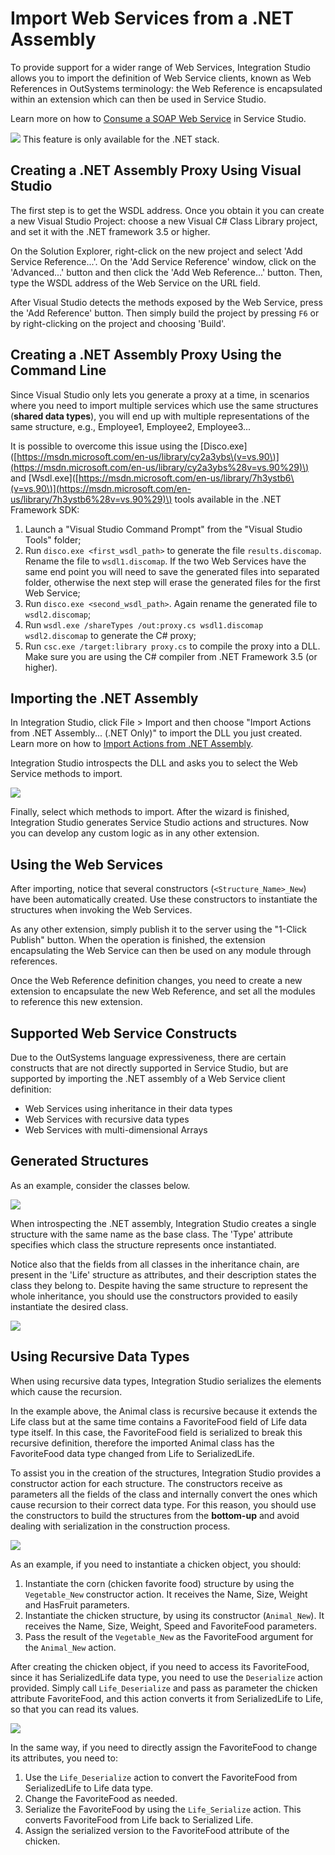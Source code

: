 # Import Web Services from a .NET Assembly

To provide support for a wider range of Web Services, Integration Studio allows you to import the definition of Web Service clients, known as Web References in OutSystems terminology: the Web Reference is encapsulated within an extension which can then be used in Service Studio.

Learn more on how to [Consume a SOAP Web Service](https://github.com/danielmarquespt/docs-product/tree/e7ea3f444d5129dab245c69ab72ae091554bc4fb/src/extensibility-and-integration/soap/consume/consume-web-service.md%3E) in Service Studio.

![](../../../../.gitbook/assets/warning%20%283%29.gif) This feature is only available for the .NET stack.

## Creating a .NET Assembly Proxy Using Visual Studio

The first step is to get the WSDL address. Once you obtain it you can create a new Visual Studio Project: choose a new Visual C\# Class Library project, and set it with the .NET framework 3.5 or higher.

On the Solution Explorer, right-click on the new project and select 'Add Service Reference...'. On the 'Add Service Reference' window, click on the 'Advanced...' button and then click the 'Add Web Reference...' button. Then, type the WSDL address of the Web Service on the URL field.

After Visual Studio detects the methods exposed by the Web Service, press the 'Add Reference' button. Then simply build the project by pressing `F6` or by right-clicking on the project and choosing 'Build'.

## Creating a .NET Assembly Proxy Using the Command Line

Since Visual Studio only lets you generate a proxy at a time, in scenarios where you need to import multiple services which use the same structures \(**shared data types**\), you will end up with multiple representations of the same structure, e.g., Employee1, Employee2, Employee3...

It is possible to overcome this issue using the \[Disco.exe\]\([https://msdn.microsoft.com/en-us/library/cy2a3ybs\(v=vs.90\)](https://msdn.microsoft.com/en-us/library/cy2a3ybs%28v=vs.90%29)\) and \[Wsdl.exe\]\([https://msdn.microsoft.com/en-us/library/7h3ystb6\(v=vs.90\)](https://msdn.microsoft.com/en-us/library/7h3ystb6%28v=vs.90%29)\) tools available in the .NET Framework SDK:

1. Launch a "Visual Studio Command Prompt" from the "Visual Studio Tools" folder;
2. Run `disco.exe <first_wsdl_path>` to generate the file `results.discomap`. Rename the file to `wsdl1.discomap`. If the two Web Services have the same end point you will need to save the generated files into separated folder, otherwise the next step will erase the generated files for the first Web Service;
3. Run `disco.exe <second_wsdl_path>`. Again rename the generated file to `wsdl2.discomap`;
4. Run `wsdl.exe /shareTypes /out:proxy.cs wsdl1.discomap wsdl2.discomap` to generate the C\# proxy;
5. Run `csc.exe /target:library proxy.cs` to compile the proxy into a DLL. Make sure you are using the C\# compiler from .NET Framework 3.5 \(or higher\).

## Importing the .NET Assembly

In Integration Studio, click File &gt; Import and then choose "Import Actions from .NET Assembly... \(.NET Only\)" to import the DLL you just created. Learn more on how to [Import Actions from .NET Assembly](https://github.com/danielmarquespt/docs-product/tree/e7ea3f444d5129dab245c69ab72ae091554bc4fb/src/extensibility-and-integration/integration-studio/managing-extensions/net-assembly-import-action.md%3E).

Integration Studio introspects the DLL and asks you to select the Web Service methods to import.

![](../../../../.gitbook/assets/import-ws2.png)

Finally, select which methods to import. After the wizard is finished, Integration Studio generates Service Studio actions and structures. Now you can develop any custom logic as in any other extension.

## Using the Web Services

After importing, notice that several constructors \(`<Structure_Name>_New`\) have been automatically created. Use these constructors to instantiate the structures when invoking the Web Services.

As any other extension, simply publish it to the server using the "1-Click Publish" button. When the operation is finished, the extension encapsulating the Web Service can then be used on any module through references.

Once the Web Reference definition changes, you need to create a new extension to encapsulate the new Web Reference, and set all the modules to reference this new extension.

## Supported Web Service Constructs

Due to the OutSystems language expressiveness, there are certain constructs that are not directly supported in Service Studio, but are supported by importing the .NET assembly of a Web Service client definition:

* Web Services using inheritance in their data types
* Web Services with recursive data types
* Web Services with multi-dimensional Arrays

## Generated Structures

As an example, consider the classes below.

![](../../../../.gitbook/assets/inheritance.png)

When introspecting the .NET assembly, Integration Studio creates a single structure with the same name as the base class. The 'Type' attribute specifies which class the structure represents once instantiated.

Notice also that the fields from all classes in the inheritance chain, are present in the 'Life' structure as attributes, and their description states the class they belong to. Despite having the same structure to represent the whole inheritance, you should use the constructors provided to easily instantiate the desired class.

![](../../../../.gitbook/assets/import-ws1.png)

## Using Recursive Data Types

When using recursive data types, Integration Studio serializes the elements which cause the recursion.

In the example above, the Animal class is recursive because it extends the Life class but at the same time contains a FavoriteFood field of Life data type itself. In this case, the FavoriteFood field is serialized to break this recursive definition, therefore the imported Animal class has the FavoriteFood data type changed from Life to SerializedLife.

To assist you in the creation of the structures, Integration Studio provides a constructor action for each structure. The constructors receive as parameters all the fields of the class and internally convert the ones which cause recursion to their correct data type. For this reason, you should use the constructors to build the structures from the **bottom-up** and avoid dealing with serialization in the construction process.

![](../../../../.gitbook/assets/import-ws3.png)

As an example, if you need to instantiate a chicken object, you should:

1. Instantiate the corn \(chicken favorite food\) structure by using the `Vegetable_New` constructor action. It receives the Name, Size, Weight and HasFruit parameters.
2. Instantiate the chicken structure, by using its constructor \(`Animal_New`\). It receives the Name, Size, Weight, Speed and FavoriteFood parameters.
3. Pass the result of the `Vegetable_New` as the FavoriteFood argument for the `Animal_New` action.

After creating the chicken object, if you need to access its FavoriteFood, since it has SerializedLife data type, you need to use the `Deserialize` action provided. Simply call `Life_Deserialize` and pass as parameter the chicken attribute FavoriteFood, and this action converts it from SerializedLife to Life, so that you can read its values.

![](../../../../.gitbook/assets/import-ws4.png)

In the same way, if you need to directly assign the FavoriteFood to change its attributes, you need to:

1. Use the `Life_Deserialize` action to convert the FavoriteFood from SerializedLife to Life data type.
2. Change the FavoriteFood as needed.
3. Serialize the FavoriteFood by using the `Life_Serialize` action. This converts FavoriteFood from Life back to Serialized Life.
4. Assign the serialized version to the FavoriteFood attribute of the chicken.


